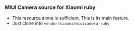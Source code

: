 ### MIUI Camera source for Xiaomi ruby

- This resource alone is sufficient. This is its main feature.
- Just clone into `vendor/xiaomi/miuicamera-ruby`
